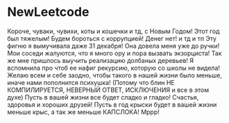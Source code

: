 # NewLeetcode
Короче, чуваки, чувихи, коты и кошечки и тд, с Новым Годом!
Этот год был тяжелым! Будем бороться с коррупцией! Денег нет! и тд и тп
Эту фигню я вымучивала даже 31 декабря!
Она довела меня уже до ручки!
Мои соседи жалуются, что я много ору и пора вызвать экзорциста!
Так же мне пришлось выучить реализацию долбаных деревьев!
Я вспомнила про чтоб ее нафиг рекурсию, которую со школы не видела!
Желаю всем и себе заодно, чтобы такого в нашей жизни было меньше, иначе нами пополнится психушка!
(Потому что блин НЕ КОМПИЛИРУЕТСЯ, НЕВЕРНЫЙ ОТВЕТ, ИСКЛЮЧЕНИЯ и все в этом духе)
Пусть в вашей жизни все будет сладко и гладко!
Счастья, здоровья и хороших друзей!
Пусть в год крыски будет в вашей жизни меньше крыс, а так же меньше КАПСЛОКА!
Мррр!
